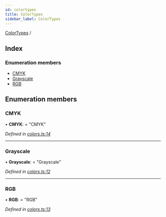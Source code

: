```yaml
---
id: colortypes
title: ColorTypes
sidebar_label: ColorTypes
---
```


[ColorTypes](colortypes.md) /

## Index

### Enumeration members

* [CMYK](colortypes.md#cmyk)
* [Grayscale](colortypes.md#grayscale)
* [RGB](colortypes.md#rgb)

## Enumeration members

###  CMYK

• **CMYK**: = "CMYK"

*Defined in [colors.ts:14](https://github.com/Hopding/pdf-lib/blob/20bb5ab/src/api/colors.ts#L14)*

___

###  Grayscale

• **Grayscale**: = "Grayscale"

*Defined in [colors.ts:12](https://github.com/Hopding/pdf-lib/blob/20bb5ab/src/api/colors.ts#L12)*

___

###  RGB

• **RGB**: = "RGB"

*Defined in [colors.ts:13](https://github.com/Hopding/pdf-lib/blob/20bb5ab/src/api/colors.ts#L13)*